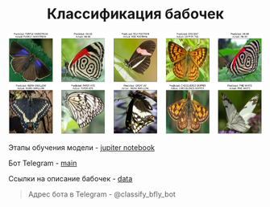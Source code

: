 <h1 align="center">Классификация бабочек</h1>
<p align="center">
  <img src="https://github.com/OkhotnikovVV/butterfly/blob/master/public/Example.png?raw=true" alt="Результаты обученной модели"/>
</p>
<p>Этапы обучения модели - <a href="https://github.com/OkhotnikovVV/butterfly/blob/master/butterfly-classification-efficientnet-90.ipynb" target="_blank">jupiter notebook</a></p>
<p>Бот Telegram - <a href="https://github.com/OkhotnikovVV/butterfly/blob/master/main.py" target="_blank">main</a></p>
<p>Ссылки на описание бабочек - <a href="https://github.com/OkhotnikovVV/butterfly/blob/master/data.py" target="_blank">data</a></p>

> Адрес бота в Telegram - @classify_bfly_bot